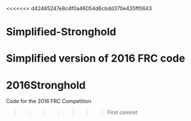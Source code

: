 <<<<<<< d42465247e8c4f0a46054d6cbdd370e435ff0643
# Simplified-Stronghold
Simplified version of 2016 FRC code 
=======
# 2016Stronghold
Code for the 2016 FRC Competition
>>>>>>> First commit
